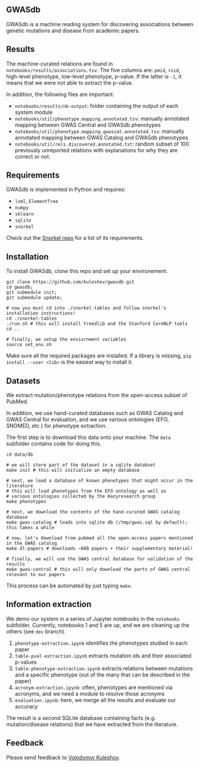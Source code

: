 GWASdb
------

GWASdb is a machine reading system for discovering associations between genetic mutations and disease from academic papers.

## Results

The machine-curated relations are found in `notebooks/results/associations.tsv`. 
The five columns are: `pmid`, `rsid`, high-level phenotype, low-level phenotype, p-value. If the latter is `-1`, it means that we were not able to extract the p-value.

In addition, the following files are important:

* `notebooks/results/nb-output`: folder containing the output of each system module
* `notebooks/util/phenotype.mapping.annotated.tsv`: manually annotated mapping between GWAS Central and GWASdb phenotypes
* `notebooks/util/phenotype.mapping.gwascat.annotated.tsv`: manually annotated mapping between GWAS Catalog and GWASdb phenotypes
* `notebooks/util/rels.discovered.annotated.txt`: random subset of 100 previously unreported relations with explanations for why they are correct or not.

## Requirements

GWASdb is implemented in Python and requires:

* `lxml`, `ElementTree`
* `numpy`
* `sklearn`
* `sqlite`
* `snorkel`

Check out the [Snorkel repo](https://github.com/kuleshov/snorkel) for a list of its requirements.

## Installation

To install GWASdb, clone this repo and set up your environement.

```
git clone https://github.com/kuleshov/gwasdb.git
cd gwasdb;
git submodule init;
git submodule update;

# now you must cd into ./snorkel-tables and follow snorkel's installation instructions!
cd ./snorkel-tables
./run.sh # this will install treedlib and the Stanford CoreNLP tools
cd ..

# finally, we setup the enviornment variables
source set_env.sh
```

Make sure all the required packages are installed. 
If a library is missing, `pip install --user <lib>` is the easiest way to install it.

## Datasets

We extract mutation/phenotype relations from the open-access subset of PubMed.

In addition, we use hand-curated databases such as GWAS Catalog and GWAS Central for evaluation, and we use various ontologies (EFO, SNOMED, etc.) for phenotype extraction.

The first step is to download this data onto your machine. The `data` subfolder contains code for doing this.

```
cd data/db

# we will store part of the dataset in a sqlite databset
make init # this will initialize an empty database

# next, we load a database of known phenotypes that might occur in the literature
# this will load phenotypes from the EFO ontology as well as 
# various ontologies collected by the Hazyresearch group
make phenotypes

# next, we download the contents of the hand-curated GWAS catalog database 
make gwas-catalog # loads into sqlite db (/tmp/gwas.sql by default); this takes a while

# now, let's download from pubmed all the open-access papers mentioned in the GWAS catalog
make dl-papers # downloads ~600 papers + their supplementary material!

# finally, we will use the GWAS central database for validation of the results
make gwas-central # this will only download the parts of GWAS central relevant to our papers
```

This process can be automated by just typing `make`.

## Information extraction

We demo our system in a series of Jupyter notebooks in the `notebooks` subfolder. Currently, notebooks 1 and 5 are up, and we are cleaning up the others (see `dev` branch).

1. `phenotype-extraction.ipynb` identifies the phenotypes studied in each paper
2. `table-pval-extraction.ipynb` extracts mutation ids and their associated p-values
3. `table-phenotype-extraction.ipynb` extracts relations between mutations and a specific phenotype (out of the many that can be described in the paper)
4. `acronym-extraction.ipynb`: often, phenotypes are mentioned via acronyms, and we need a module to resolve those acronyms
5. `evaluation.ipynb`: here, we merge all the results and evaluate our accuracy

The result is a second SQLite database containing facts (e.g. mutation/disease relations) that we have extracted from the literature.  

## Feedback

Please send feedback to [Volodymyr Kuleshov](http://web.stanford.edu/~kuleshov/).
